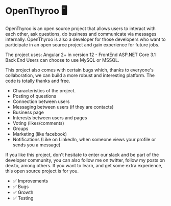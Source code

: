 # OpenThyroo 🖥

OpenThyroo is an open source project that allows users to interact with each other, ask questions, do business and communicate via messages internally. OpenThyroo is also a developer for those developers who want to participate in an open source project and gain experience for future jobs.

The project uses:
Angular 2+ in version 12 - FrontEnd
ASP.NET Core 3.1 Back End
Users can choose to use MySQL or MSSQL.

This project also comes with certain bugs which, thanks to everyone's collaboration, we can build a more robust and interesting platform. The code is totally thanks and free.

- Characteristics of the project.
- Posting of questions
- Connection between users
- Messaging between users (if they are contacts)
- Business page
- Interests between users and pages
- Voting (likes/comments)
- Groups
- Marketing (like facebook)
- Notifications (Like on LinkedIn, when someone views your profile or sends you a message)

If you like this project, don't hesitate to enter our slack and be part of the developer community, you can also follow me on twitter, follow my posts on dev.to, among others.
If you want to learn, and get some extra experience, this open source project is for you.

- ✅ Improvements 
- ✅ Bugs
- ✅ Growth
- ✅ Testing
